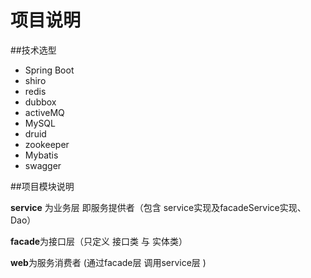 # 项目说明
##技术选型
<ul>
<li>Spring Boot</li>
<li>shiro</li>
<li>redis</li>
<li>dubbox</li>
<li>activeMQ</li>
<li>MySQL</li>
<li>druid</li>
<li>zookeeper</li>
<li>Mybatis</li>
<li>swagger</li>
</ul>

##项目模块说明
<p>
<b>service</b> 为业务层 即服务提供者（包含 service实现及facadeService实现、Dao）
</p>
 <p>
<b>facade</b>为接口层（只定义 接口类 与 实体类）
</p>
<p>
<b>web</b>为服务消费者 (通过facade层   调用service层 )
</p>

